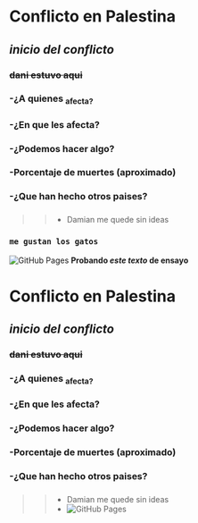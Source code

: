 # Conflicto en Palestina
## ***inicio del conflicto***
### ~~dani estuvo aqui~~
### -¿A quienes <sub> afecta?
### -¿En que les afecta?
### -¿Podemos hacer algo?
### -Porcentaje de muertes (aproximado)
### -¿Que han hecho otros paises?
### 
> > - Damian me quede sin ideas 
### `me gustan los gatos`
![GitHub Pages](/img/gato-768x658.jpg)
**Probando _este texto_ de ensayo**
# Conflicto en Palestina 
## ***inicio del conflicto***
### ~~dani estuvo aqui~~ 
### -¿A quienes <sub> afecta?
### -¿En que les afecta?
### -¿Podemos hacer algo?
### -Porcentaje de muertes (aproximado)
### -¿Que han hecho otros paises?
### 
> > - Damian me quede sin ideas 
> > - ![GitHub Pages](/img/gato-768x658.jpg)